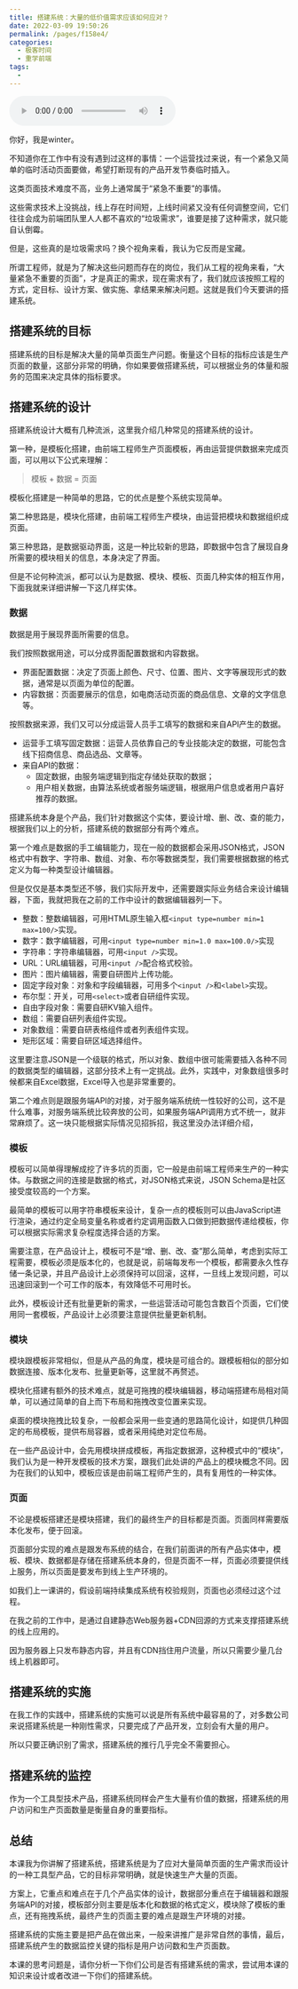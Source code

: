 ```yaml
---
title: 搭建系统：大量的低价值需求应该如何应对？
date: 2022-03-09 19:50:26
permalink: /pages/f158e4/
categories:
  - 极客时间
  - 重学前端
tags:
  - 
---
```

<audio title="搭建系统：大量的低价值需求应该如何应对？" src="https://static001.geekbang.org/resource/audio/1b/8b/1b046607b8be1181b8f878bb5652678b.mp3" controls="controls"></audio> 
<p>你好，我是winter。</p><p>不知道你在工作中有没有遇到过这样的事情：一个运营找过来说，有一个紧急又简单的临时活动页面要做，希望打断现有的产品开发节奏临时插入。</p><p>这类页面技术难度不高，业务上通常属于“紧急不重要”的事情。</p><p>这些需求技术上没挑战，线上存在时间短，上线时间紧又没有任何调整空间，它们往往会成为前端团队里人人都不喜欢的“垃圾需求”，谁要是接了这种需求，就只能自认倒霉。</p><p>但是，这些真的是垃圾需求吗？换个视角来看，我认为它反而是宝藏。</p><p>所谓工程师，就是为了解决这些问题而存在的岗位，我们从工程的视角来看，“大量紧急不重要的页面”，才是真正的需求，现在需求有了，我们就应该按照工程的方式，定目标、设计方案、做实施、拿结果来解决问题。这就是我们今天要讲的搭建系统。</p><h2>搭建系统的目标</h2><p>搭建系统的目标是解决大量的简单页面生产问题。衡量这个目标的指标应该是生产页面的数量，这部分非常的明确，你如果要做搭建系统，可以根据业务的体量和服务的范围来决定具体的指标要求。</p><h2>搭建系统的设计</h2><p>搭建系统设计大概有几种流派，这里我介绍几种常见的搭建系统的设计。</p><p>第一种，是模板化搭建，由前端工程师生产页面模板，再由运营提供数据来完成页面，可以用以下公式来理解：</p><!-- [[[read_end]]] --><blockquote>
<p>模板 + 数据 = 页面</p>
</blockquote><p>模板化搭建是一种简单的思路，它的优点是整个系统实现简单。</p><p>第二种思路是，模块化搭建，由前端工程师生产模块，由运营把模块和数据组织成页面。</p><p>第三种思路，是数据驱动界面，这是一种比较新的思路，即数据中包含了展现自身所需要的模块相关的信息，本身决定了界面。</p><p>但是不论何种流派，都可以认为是数据、模块、模板、页面几种实体的相互作用，下面我就来详细讲解一下这几样实体。</p><h3>数据</h3><p>数据是用于展现界面所需要的信息。</p><p>我们按照数据用途，可以分成界面配置数据和内容数据。</p><ul>
<li>界面配置数据：决定了页面上颜色、尺寸、位置、图片、文字等展现形式的数据，通常是以页面为单位的配置。</li>
<li>内容数据：页面要展示的信息，如电商活动页面的商品信息、文章的文字信息等。</li>
</ul><p>按照数据来源，我们又可以分成运营人员手工填写的数据和来自API产生的数据。</p><ul>
<li>运营手工填写固定数据：运营人员依靠自己的专业技能决定的数据，可能包含线下招商信息、商品选品、文章等。</li>
<li>来自API的数据：
<ul>
<li>固定数据，由服务端逻辑到指定存储处获取的数据；</li>
<li>用户相关数据，由算法系统或者服务端逻辑，根据用户信息或者用户喜好推荐的数据。</li>
</ul>
</li>
</ul><p>搭建系统本身是个产品，我们针对数据这个实体，要设计增、删、改、查的能力，根据我们以上的分析，搭建系统的数据部分有两个难点。</p><p>第一个难点是数据的手工编辑能力，现在一般的数据都会采用JSON格式，JSON格式中有数字、字符串、数组、对象、布尔等数据类型，我们需要根据数据的格式定义为每一种类型设计编辑器。</p><p>但是仅仅是基本类型还不够，我们实际开发中，还需要跟实际业务结合来设计编辑器，下面，我就把我在之前的工作中设计的数据编辑器列一下。</p><ul>
<li>整数：整数编辑器，可用HTML原生输入框<code>&lt;input type=number min=1 max=100/&gt;</code>实现。</li>
<li>数字：数字编辑器，可用<code>&lt;input type=number min=1.0 max=100.0/&gt;</code>实现</li>
<li>字符串：字符串编辑器，可用<code>&lt;input /&gt;</code>实现。</li>
<li>URL：URL编辑器，可用<code>&lt;input /&gt;</code>配合格式校验。</li>
<li>图片：图片编辑器，需要自研图片上传功能。</li>
<li>固定字段对象：对象和字段编辑器，可用多个<code>&lt;input /&gt;</code>和<code>&lt;label&gt;</code>实现。</li>
<li>布尔型：开关，可用<code>&lt;select&gt;</code>或者自研组件实现。</li>
<li>自由字段对象：需要自研KV输入组件。</li>
<li>数组：需要自研列表组件实现。</li>
<li>对象数组：需要自研表格组件或者列表组件实现。</li>
<li>矩形区域：需要自研区域选择组件。</li>
</ul><p>这里要注意JSON是一个级联的格式，所以对象、数组中很可能需要插入各种不同的数据类型的编辑器，这部分技术上有一定挑战。此外，实践中，对象数组很多时候都来自Excel数据，Excel导入也是非常重要的。</p><p>第二个难点则是跟服务端API的对接，对于服务端系统统一性较好的公司，这不是什么难事，对服务端系统比较奔放的公司，如果服务端API调用方式不统一，就非常麻烦了。这一块只能根据实际情况见招拆招，我这里没办法详细介绍，</p><h3>模板</h3><p>模板可以简单得理解成挖了许多坑的页面，它一般是由前端工程师来生产的一种实体。与数据之间的连接是数据的格式，对JSON格式来说，JSON Schema是社区接受度较高的一个方案。</p><p>最简单的模板可以用字符串模板来设计，复杂一点的模板则可以由JavaScript进行渲染，通过约定全局变量名称或者约定调用函数入口做到把数据传递给模板，你可以根据实际需求复杂程度选择合适的方案。</p><p>需要注意，在产品设计上，模板可不是“增、删、改、查”那么简单，考虑到实际工程需要，模板必须是版本化的，也就是说，前端每发布一个模板，都需要永久性存储一条记录，并且产品设计上必须保持可以回滚，这样，一旦线上发现问题，可以迅速回滚到一个可工作的版本，有效降低不可用时长。</p><p>此外，模板设计还有批量更新的需求，一些运营活动可能包含数百个页面，它们使用同一套模板，产品设计上必须要注意提供批量更新机制。</p><h3>模块</h3><p>模块跟模板非常相似，但是从产品的角度，模块是可组合的。跟模板相似的部分如数据连接、版本化发布、批量更新等，这里就不再赘述。</p><p>模块化搭建有额外的技术难点，就是可拖拽的模块编辑器，移动端搭建布局相对简单，可以通过简单的自上而下布局和拖拽改变位置来实现。</p><p>桌面的模块拖拽比较复杂，一般都会采用一些变通的思路简化设计，如提供几种固定的布局模板，提供布局容器，或者采用纯绝对定位布局。</p><p>在一些产品设计中，会先用模块拼成模板，再指定数据源，这种模式中的“模块”，我们认为是一种开发模板的技术方案，跟我们此处讲的产品上的模块概念不同。因为在我们的认知中，模板应该是由前端工程师产生的，具有复用性的一种实体。</p><h3>页面</h3><p>不论是模板搭建还是模块搭建，我们的最终生产的目标都是页面。页面同样需要版本化发布，便于回滚。</p><p>页面部分实现的难点是跟发布系统的结合，在我们前面讲的所有产品实体中，模板、模块、数据都是存储在搭建系统本身的，但是页面不一样，页面必须要提供线上服务，所以页面是要发布到线上生产环境的。</p><p>如我们上一课讲的，假设前端持续集成系统有校验规则，页面也必须经过这个过程。</p><p>在我之前的工作中，是通过自建静态Web服务器+CDN回源的方式来支撑搭建系统的线上应用的。</p><p>因为服务器上只发布静态内容，并且有CDN挡住用户流量，所以只需要少量几台线上机器即可。</p><h2>搭建系统的实施</h2><p>在我工作的实践中，搭建系统的实施可以说是所有系统中最容易的了，对多数公司来说搭建系统是一种刚性需求，只要完成了产品开发，立刻会有大量的用户。</p><p>所以只要正确识别了需求，搭建系统的推行几乎完全不需要担心。</p><h2>搭建系统的监控</h2><p>作为一个工具型技术产品，搭建系统同样会产生大量有价值的数据，搭建系统的用户访问和生产页面数量是衡量自身的重要指标。</p><h2>总结</h2><p>本课我为你讲解了搭建系统，搭建系统是为了应对大量简单页面的生产需求而设计的一种工具型产品，它的目标非常明确，就是快速生产大量的页面。</p><p>方案上，它重点和难点在于几个产品实体的设计，数据部分重点在于编辑器和跟服务端API的对接，模板部分则主要是版本化和数据的格式定义，模块除了模板的重点，还有拖拽系统，最终产生的页面主要的难点是跟生产环境的对接。</p><p>搭建系统的实施主要是把产品在做出来，一般来讲推广是非常自然的事情，最后，搭建系统产生的数据监控关键的指标是用户访问数和生产页面数。</p><p>本课的思考问题是，请你分析一下你们公司是否有搭建系统的需求，尝试用本课的知识来设计或者改进一下你们的搭建系统。</p><p></p>